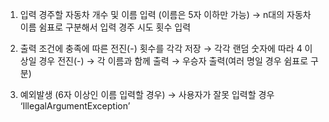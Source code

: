 1. 입력 
    경주할 자동차 개수 및 이름 입력 (이름은 5자 이하만 가능)
        →  n대의 자동차 이름 쉼표로 구분해서 입력 
    경주 시도 횟수 입력

2. 출력 
   조건에 충족에 따른 전진(-) 횟수를 각각 저장
       → 각각 랜덤 숫자에 따라 4 이상일 경우 전진(-)
       → 각 이름과 함께 출력
       → 우승자 출력(여러 명일 경우 쉼표로 구분)

3. 예외발생 (6자 이상인 이름 입력할 경우)
   → 사용자가 잘못 입력할 경우 ‘IllegalArgumentException’